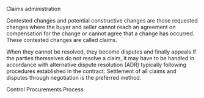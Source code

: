 Claims administration

Contested changes and potential constructive changes are those requested changes where the buyer and seller 
cannot reach an agreement on compensation for the change or cannot agree that a change has occurred. These 
contested changes are called claims.

When they cannot be resolved, they become disputes and finally appeals
 If the parties themselves do not resolve a claim, it may have to be handled in accordance with 
alternative dispute resolution (ADR) typically following procedures established in the contract. Settlement of all claims 
and disputes through negotiation is the preferred method.

Control Procurements Process
